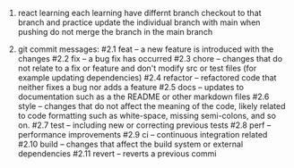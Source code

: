 1. react learning
    each learning have differnt branch checkout to that branch and practice
    update the individual branch with main when pushing 
    do not merge the branch in the main branch
    
    
    
    
  2. git commit messages:
    #2.1 feat – a new feature is introduced with the changes
    #2.2 fix – a bug fix has occurred
    #2.3 chore – changes that do not relate to a fix or feature and don't modify src or test files (for example updating dependencies)
    #2.4 refactor – refactored code that neither fixes a bug nor adds a feature
    #2.5 docs – updates to documentation such as a the README or other markdown files
    #2.6 style – changes that do not affect the meaning of the code, likely related to code formatting such as white-space, missing semi-colons, and so on.
    #2.7 test – including new or correcting previous tests
    #2.8 perf – performance improvements
    #2.9 ci – continuous integration related
    #2.10 build – changes that affect the build system or external dependencies
    #2.11 revert – reverts a previous commi
